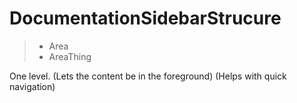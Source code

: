 # DocumentationSidebarStrucure

> - Area
> - AreaThing

One level. (Lets the content be in the foreground) (Helps with quick navigation)
